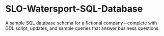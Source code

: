 # SLO-Watersport-SQL-Database
A sample SQL database schema for a fictional company—complete with DDL script, updates, and sample queries that answer business questions.
